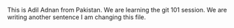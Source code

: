 This is Adil Adnan from Pakistan.
We are learning the git 101 session.
We are writing another sentence 
I am changing this file.